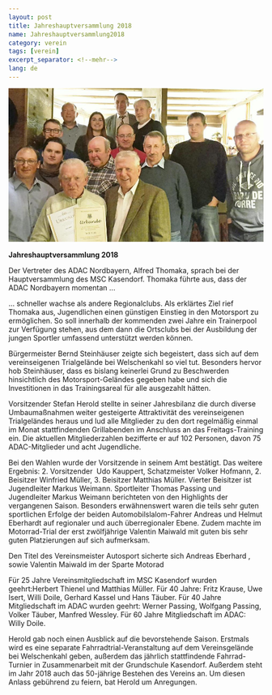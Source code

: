 ```yaml
---
layout: post
title: Jahreshauptversammlung 2018
name: Jahreshauptversammlung2018
category: verein
tags: [verein]
excerpt_separator: <!--mehr-->
lang: de
---
```

![](https://raw.githubusercontent.com/msc-kasendorf/docker/master/docs/download/JHV2018.jpg)

**Jahreshauptversammlung 2018**

Der Vertreter des ADAC Nordbayern, Alfred Thomaka, sprach bei der Hauptversammlung des MSC Kasendorf. 
Thomaka führte aus, dass der ADAC Nordbayern momentan ... 

<!--mehr-->
... schneller wachse als andere Regionalclubs. Als erklärtes Ziel rief Thomaka aus, Jugendlichen einen günstigen Einstieg in den Motorsport zu ermöglichen. So soll innerhalb der kommenden zwei Jahre ein Trainerpool zur Verfügung stehen, aus dem dann die Ortsclubs bei der Ausbildung der jungen Sportler umfassend unterstützt werden können.

Bürgermeister Bernd Steinhäuser zeigte sich begeistert, dass sich auf dem vereinseigenen Trialgelände bei Welschenkahl so viel tut. Besonders hervor hob Steinhäuser, dass es bislang keinerlei Grund zu Beschwerden hinsichtlich des Motorsport-Geländes gegeben habe und sich die Investitionen in das Trainingsareal für alle ausgezahlt hätten. 

Vorsitzender Stefan Herold stellte in seiner Jahresbilanz die durch diverse Umbaumaßnahmen weiter gesteigerte Attraktivität des vereinseigenen Trialgeländes heraus und lud alle Mitglieder zu den dort regelmäßig einmal im Monat stattfindenden Grillabenden im Anschluss an das Freitags-Training ein. Die aktuellen Mitgliederzahlen bezifferte er auf 102 Personen, davon 75 ADAC-Mitglieder und acht Jugendliche.

Bei den Wahlen wurde der Vorsitzende in seinem Amt bestätigt. Das weitere Ergebnis: 2. Vorsitzender  Udo Kauppert, Schatzmeister Volker Hofmann, 2. Beisitzer Winfried Müller, 3. Beisitzer Matthias Müller. Vierter Beisitzer ist Jugendleiter Markus Weimann.
Sportleiter Thomas Passing und Jugendleiter Markus Weimann berichteten von den Highlights der vergangenen Saison. Besonders erwähnenswert waren die teils sehr guten sportlichen Erfolge der beiden Automobilslalom-Fahrer Andreas und Helmut Eberhardt auf regionaler und auch überregionaler Ebene. Zudem machte im Motorrad-Trial der erst zwölfjährige Valentin Maiwald mit guten bis sehr guten Platzierungen auf sich aufmerksam.

Den Titel des Vereinsmeister Autosport sicherte sich Andreas Eberhard , sowie Valentin Maiwald im der Sparte Motorad

Für 25 Jahre Vereinsmitgliedschaft im MSC Kasendorf wurden geehrt:Herbert Thienel und Matthias Müller. Für 40 Jahre: Fritz Krause, Uwe Isert, Willi Doile, Gerhard Kassel und Hans Täuber. Für 40 Jahre Mitgliedschaft im ADAC wurden geehrt: Werner Passing, Wolfgang Passing, Volker Täuber, Manfred Wessley. Für 60 Jahre Mitgliedschaft im ADAC: Willy Doile.

Herold gab noch einen Ausblick auf die bevorstehende Saison. Erstmals wird es eine separate Fahrradtrial-Veranstaltung auf dem Vereinsgelände bei Welschenkahl geben, außerdem das jährlich stattfindende Fahrrad-Turnier in Zusammenarbeit mit der Grundschule Kasendorf. Außerdem steht im Jahr 2018 auch das 50-jährige Bestehen des Vereins an. Um diesen Anlass gebührend zu feiern, bat Herold um Anregungen.


